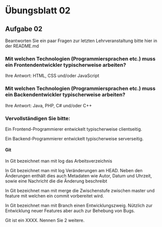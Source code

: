 # Übungsblatt 02

## Aufgabe 02

Beantworten Sie ein paar Fragen zur letzten Lehrveranstaltung bitte hier in der README.md

### Mit welchen Technologien (Programmiersprachen etc.) muss ein Frontendentwickler typischerweise arbeiten?

Ihre Antwort: HTML, CSS und/oder JavaScript

### Mit welchen Technologien (Programmiersprachen etc.) muss ein Backendentwickler typischerweise arbeiten?

Ihre Antwort: Java, PHP, C# und/oder C++ 

### Vervollständigen Sie bitte:

Ein Frontend-Programmierer entwickelt typischerweise clientseitig.

Ein Backend-Programmierer entwickelt typischerweise serverseitig.

#### Git

In Git bezeichnet man mit log das Arbeitsverzeichnis

In Git bezeichnet man mit log Veränderungen am HEAD. Neben den Änderungen enthält dies auch Metadaten wie Autor, Datum und Uhrzeit, sowie eine Nachricht die die Änderung beschreibt

In Git bezeichnet man mit merge die Zwischenstufe zwischen master und feature mit welchen ein commit vorbereitet wird.

In Git bezeichnet man mit Branch einen Entwicklungszweig. Nützlich zur Entwicklung neuer Features aber auch zur Behebung von Bugs.

Git ist ein XXXX. Nennen Sie 2 weitere.

